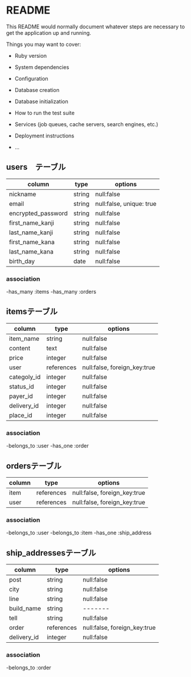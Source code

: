 # README

This README would normally document whatever steps are necessary to get the
application up and running.

Things you may want to cover:

* Ruby version

* System dependencies

* Configuration

* Database creation

* Database initialization

* How to run the test suite

* Services (job queues, cache servers, search engines, etc.)

* Deployment instructions

* ...

## users　テーブル

|column|type|options|
|------|----|-------|
|nickname|string|null:false|
|email|string|null:false, unique: true|
|encrypted_password|string|null:false|
|first_name_kanji|string|null:false|
|last_name_kanji|string|null:false|
|first_name_kana|string|null:false|
|last_name_kana|string|null:false|
|birth_day|date|null:false|
 
### association

-has_many :items
-has_many :orders

## itemsテーブル

|column|type|options|
|------|----|-------|
|item_name|string|null:false|
|content|text|null:false|
|price|integer|null:false|
|user|references|null:false, foreign_key:true|
|categoly_id|integer|null:false|
|status_id|integer|null:false|
|payer_id|integer|null:false|
|delivery_id|integer|null:false|
|place_id|integer|null:false|


### association

-belongs_to :user
-has_one :order

## ordersテーブル

|column|type|options|
|------|----|-------|
|item|references|null:false, foreign_key:true|
|user|references|null:false, foreign_key:true|

### association

-belongs_to :user
-belongs_to :item
-has_one :ship_address

## ship_addressesテーブル

|column|type|options|
|------|----|-------|
|post|string|null:false|
|city|string|null:false|
|line|string|null:false |
|build_name|string|-------|
|tell|string|null:false|
|order|references|null:false, foreign_key:true|
|delivery_id|integer|null:false|

### association

-belongs_to :order